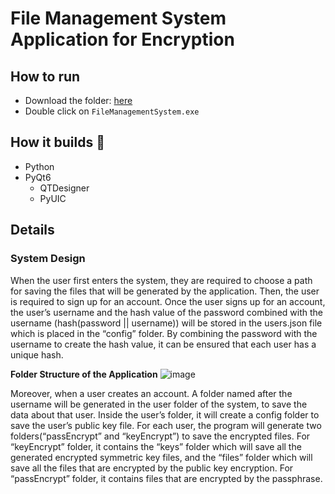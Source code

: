 # File Management System Application for Encryption
## How to run
- Download the folder: [here](https://drive.google.com/drive/folders/1Acya-9g4gRrcfIn2cdsAxTy1S_igSvA2?usp=sharing)
- Double click on `FileManagementSystem.exe`
## How it builds 🔨
- Python
- PyQt6
  - QTDesigner
  - PyUIC
## Details
### System Design
When the user first enters the system, they are required to choose a path for saving the files that will be generated by the application. Then, the user is required to sign up for an account. Once the user signs up for an account, the user’s username and the hash value of the password combined with the username (hash(password || username)) will be stored in the users.json file which is placed in the “config” folder. By combining the password with the username to create the hash value, it can be ensured that each user has a unique hash.

**Folder Structure of the Application**
![image](https://github.com/user-attachments/assets/51a9beba-1953-4e44-9f10-cb76d4af7314)

Moreover, when a user creates an account. A folder named after the username will be generated in the user folder of the system, to save the data about that user. Inside the user’s folder, it will create a config folder to save the user’s public key file. For each user, the program will generate two folders(“passEncrypt” and “keyEncrypt”) to save the encrypted files. For “keyEncrypt” folder, it contains the “keys” folder which will save all the generated encrypted symmetric key files, and the “files” folder which will save all the files that are encrypted by the public key encryption. For “passEncrypt” folder, it contains files that are encrypted by the passphrase.
